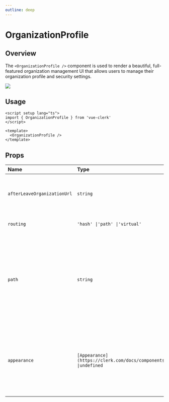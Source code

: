 ```yaml
---
outline: deep
---
```


# OrganizationProfile

## Overview

The `<OrganizationProfile />` component is used to render a beautiful, full-featured organization management UI that allows users to manage their organization profile and security settings.

<img src="https://clerk.com/_next/image?url=%2Fdocs%2Fimages%2Fui-components%2Fcomponent-org_profile.svg&w=2048&q=75" />

## Usage

```vue
<script setup lang="ts">
import { OrganizationProfile } from 'vue-clerk'
</script>

<template>
  <OrganizationProfile />
</template>
```

## Props

|Name|Type|Description|
|:----|:----|:----|
|`afterLeaveOrganizationUrl`|`string`|Full URL or path to navigate after leaving an organization.|
|`routing`|`'hash' \|'path' \|'virtual'`|The routing strategy for your pages.|
|`path`|`string`|The path where the component is mounted when path-based routing is used. -e.g. /create-org. This prop is ignored in hash and virtual based routing.|
|`appearance`|`[Appearance](https://clerk.com/docs/components/customization/overview) \|undefined`|Optional object to style your components. Will only affect Clerk Components and not [Account Portal](https://clerk.com/docs/account-portal/overview) pages.|
